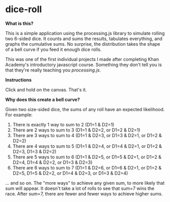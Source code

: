 # dice-roll

**What is this?**

This is a simple application using the processing.js library to simulate rolling two 6-sided dice.  It counts and sums the results, tabulates everything, and graphs the cumulative sums.  No surprise, the distribution takes the shape of a bell curve if you feed it enough dice rolls.

This was one of the first individual projects I made after completing Khan Academy's introductory javascript course.  Something they don't tell you is that they're really teaching you _processing.js_.

**Instructions**

Click and hold on the canvas.  That's it.

**Why does this create a bell curve?**

Given two size-sided dice, the sums of any roll have an expected likelihood.  For example:

1.  There is exactly 1 way to sum to 2 (D1=1 & D2=1)
2.  There are 2 ways to sum to 3 (D1=1 & D2=2, or D1=2 & D2=1)
3.  There are 3 ways to sum to 4 (D1=1 & D2=3, or D1=3 & D2=1, or D1=2 & D2=2)
4.  There are 4 ways to sum to 5 (D1=1 & D2=4, or D1=4 & D2=1, or D1=2 & D2=3, D1=3 & D2=2)
5.  There are 5 ways to sum to 6 (D1=1 & D2=5, or D1=5 & D2=1, or D1=2 & D2=4, D1=4 & D2=2, or D1=3 & D2=3)
6.  There are 6 ways to sum to 7 (D1=1 & D2=6, or D1=6 & D2=1, or D1=2 & D2=5, D1=5 & D2=2, or D1=4 & D2=3, or D1=3 & D2=4)

... and so on.  The "more ways" to achieve any given sum, to more likely that sum will appear.  It doesn't take a lot of rolls to see that sum=7 wins the race.  After sum=7, there are fewer and fewer ways to achieve higher sums.
